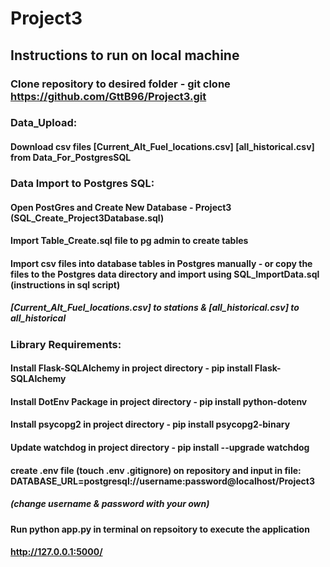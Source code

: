 # Project3

## Instructions to run on local machine

### Clone repository to desired folder - git clone https://github.com/GttB96/Project3.git

### Data_Upload:
#### Download csv files [Current_Alt_Fuel_locations.csv] [all_historical.csv] from Data_For_PostgresSQL

### Data Import to Postgres SQL:
#### Open PostGres and Create New Database - Project3 (SQL_Create_Project3Database.sql)
#### Import Table_Create.sql file to pg admin to create tables
#### Import csv files into database tables in Postgres manually - or copy the files to the Postgres data directory and import using SQL_ImportData.sql (instructions in sql script)
#####        [Current_Alt_Fuel_locations.csv] to stations & [all_historical.csv] to all_historical


### Library Requirements:
#### Install Flask-SQLAlchemy in project directory - pip install Flask-SQLAlchemy
#### Install DotEnv Package in project directory - pip install python-dotenv
#### Install psycopg2 in project directory - pip install psycopg2-binary
#### Update watchdog in project directory - pip install --upgrade watchdog
#### create .env file (touch .env .gitignore) on repository and input in file: DATABASE_URL=postgresql://username:password@localhost/Project3
##### **(change username & password with your own)**
#### Run python app.py in terminal on repsoitory to execute the application
#### http://127.0.0.1:5000/
